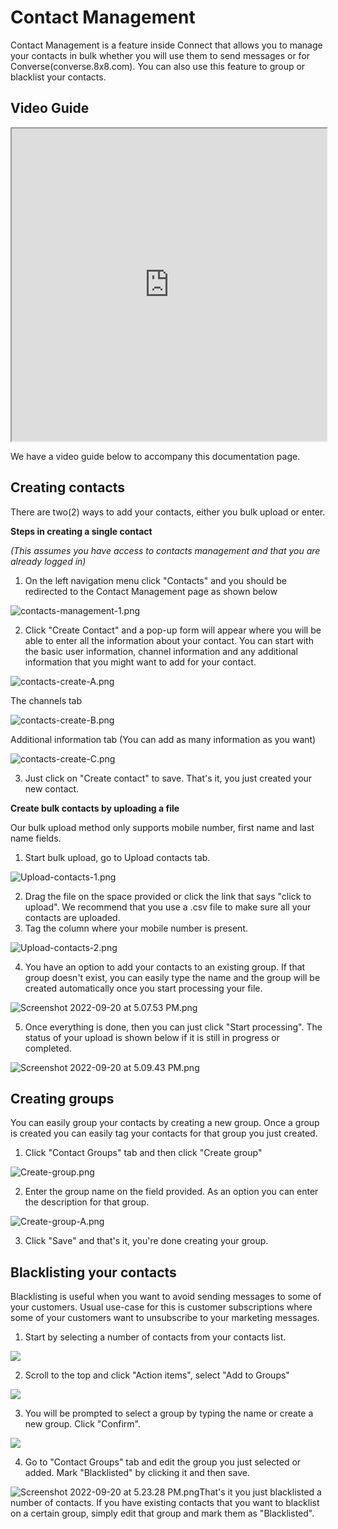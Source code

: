 # Contact Management

Contact Management is a feature inside Connect that allows you to manage your contacts in bulk whether you will use them to send messages or for Converse(converse.8x8.com). You can also use this feature to group or blacklist your contacts.

## Video Guide

<iframe
  src="https://www.youtube.com/embed/hp3zm-iJ0pI?si=nDW3Q8jQQ8pliS-9"
  height="500px"
  width="100%"
  allow="picture-in-picture; web-share"
  allowFullScreen>
</iframe>

We have a video guide below to accompany this documentation page.

## Creating contacts

There are two(2) ways to add your contacts, either you bulk upload or enter.

**Steps in creating a single contact**  

*(This assumes you have access to contacts management and that you are already logged in)*

1. On the left navigation menu click "Contacts" and you should be redirected to the Contact Management page as shown below

![](../images/f1091c7-contacts-management-1.png "contacts-management-1.png")

2. Click "Create Contact" and a pop-up form will appear where you will be able to enter all the information about your contact. You can start with the basic user information, channel information and any additional information that you might want to add for your contact.

![](../images/1fba4d9-contacts-create-A.png "contacts-create-A.png")

The channels tab

![](../images/0feb00d-contacts-create-B.png "contacts-create-B.png")

Additional information tab (You can add as many information as you want)

![](../images/1d29481-contacts-create-C.png "contacts-create-C.png")

3. Just click on "Create contact" to save. That's it, you just created your new contact.

**Create bulk contacts by uploading a file**  

Our bulk upload method only supports mobile number, first name and last name fields.

1. Start bulk upload, go to Upload contacts tab.

![](../images/ea1bda3-Upload-contacts-1.png "Upload-contacts-1.png")

2. Drag the file on the space provided or click the link that says "click to upload". We recommend that you use a .csv file to make sure all your contacts are uploaded.
3. Tag the column where your mobile number is present.

![](../images/f47da3a-Upload-contacts-2.png "Upload-contacts-2.png")

4. You have an option to add your contacts to an existing group. If that group doesn't exist, you can easily type the name and the group will be created automatically once you start processing your file.

![](../images/8891b45-Screenshot_2022-09-20_at_5.07.53_PM.png "Screenshot 2022-09-20 at 5.07.53 PM.png")

5. Once everything is done, then you can just click "Start processing". The status of your upload is shown below if it is still in progress or completed.

![](../images/0d25daf-Screenshot_2022-09-20_at_5.09.43_PM.png "Screenshot 2022-09-20 at 5.09.43 PM.png")

## Creating groups

You can easily group your contacts by creating a new group. Once a group is created you can easily tag your contacts for that group you just created.

1. Click "Contact Groups" tab and then click "Create group"

![](../images/88e8ca9-Create-group.png "Create-group.png")

2. Enter the group name on the field provided. As an option you can enter the description for that group.

![](../images/6d6e4d0-Create-group-A.png "Create-group-A.png")

3. Click "Save" and that's it, you're done creating your group.

## Blacklisting your contacts

Blacklisting is useful when you want to avoid sending messages to some of your customers. Usual use-case for this is customer subscriptions where some of your customers want to unsubscribe to your marketing messages.

1. Start by selecting a number of contacts from your contacts list.

![](../images/37a56dc-Screenshot_2023-06-02_at_9.56.58_AM.png)

2. Scroll to the top and click "Action items", select "Add to Groups"

![](../images/93b2290-Screenshot_2023-06-02_at_10.03.01_AM.png)

3. You will be prompted to select a group by typing the name or create a new group. Click "Confirm".

![](../images/e6b06c6-Screenshot_2023-06-02_at_10.07.28_AM.png)

4. Go to "Contact Groups" tab and edit the group you just selected or added. Mark "Blacklisted" by clicking it and then save.

![](../images/459d796-Screenshot_2022-09-20_at_5.23.28_PM.png "Screenshot 2022-09-20 at 5.23.28 PM.png")That's it you just blacklisted a number of contacts. If you have existing contacts that you want to blacklist on a certain group, simply edit that group and mark them as "Blacklisted".
